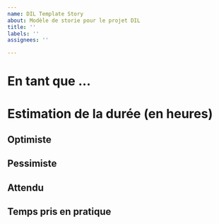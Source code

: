 ```yaml
---
name: DIL Template Story
about: Modèle de storie pour le projet DIL
title: ''
labels: ''
assignees: ''

---
```


# En tant que ... 

# Estimation de la durée (en heures) 
## Optimiste

## Pessimiste 

## Attendu 

## Temps pris en pratique
